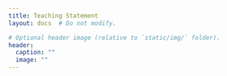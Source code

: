 ```yaml
---
title: Teaching Statement
layout: docs  # Do not modify.

# Optional header image (relative to `static/img/` folder).
header:
  caption: ""
  image: ""
---
```


